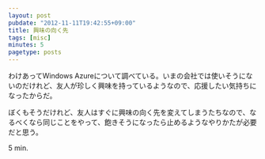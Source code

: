 ```yaml
---
layout: post
pubdate: "2012-11-11T19:42:55+09:00"
title: 興味の向く先
tags: [misc]
minutes: 5
pagetype: posts
---
```

わけあってWindows Azureについて調べている。いまの会社では使いそうにないのだけれど、友人が珍しく興味を持っているようなので、応援したい気持ちになったからだ。

ぼくもそうだけれど、友人はすぐに興味の向く先を変えてしまうたちなので、なるべくなら同じことをやって、飽きそうになったら止めるようなやりかたが必要だと思う。

5 min.

